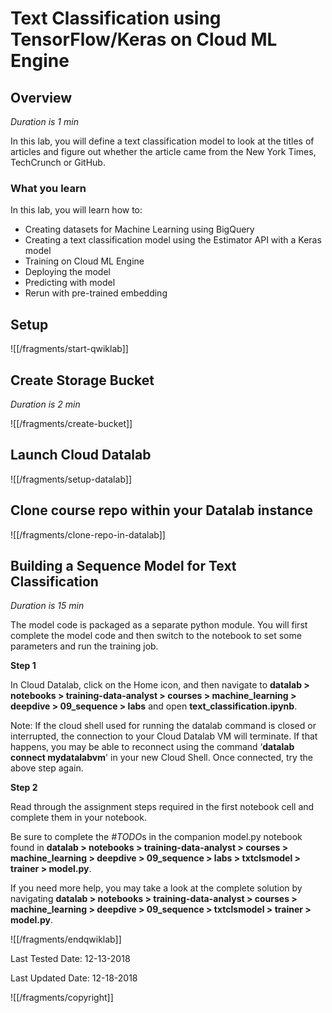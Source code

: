 # Text Classification using TensorFlow/Keras on Cloud ML Engine


## Overview

*Duration is 1 min*


In this lab, you will define a text classification model to look at the titles of articles and figure out whether the article came from the New York Times, TechCrunch or GitHub.

### __What you learn__

In this lab, you will learn how to:

* Creating datasets for Machine Learning using BigQuery
* Creating a text classification model using the Estimator API with a Keras model
* Training on Cloud ML Engine
* Deploying the model
* Predicting with model
* Rerun with pre-trained embedding

## Setup


![[/fragments/start-qwiklab]]


## Create Storage Bucket

*Duration is 2 min*


![[/fragments/create-bucket]]


## Launch Cloud Datalab


![[/fragments/setup-datalab]]


## Clone course repo within your Datalab instance


![[/fragments/clone-repo-in-datalab]]


## Building a Sequence Model for Text Classification

*Duration is 15 min*


The model code is packaged as a separate python module. You will first complete the model code and then switch to the notebook to set some parameters and run the training job.

__Step 1__

In Cloud Datalab, click on the Home icon, and then navigate to __datalab \> notebooks  \> training-data-analyst \> courses \> machine\_learning  \> deepdive  \> 09\_sequence  \> labs__ and open __text\_classification.ipynb__.

<aside class="warning"><p>Note: If the cloud shell used for running the datalab command is closed or interrupted, the connection to your Cloud Datalab VM will terminate. If that happens, you may be able to reconnect using the command ‘<strong>datalab connect mydatalabvm</strong>&#39; in your new Cloud Shell. Once connected, try the above step again.</p>
</aside>

__Step 2__

Read through the assignment steps required in the first notebook cell and complete them in your notebook.

Be sure to complete the *\#TODO*s in the companion model.py notebook found in __datalab \> notebooks \> training-data-analyst \> courses \> machine\_learning \> deepdive \> 09\_sequence \> labs \> txtclsmodel \> trainer \> model.py__.

If you need more help, you may take a look at the complete solution by navigating __datalab \> notebooks \> training-data-analyst \> courses \> machine\_learning \> deepdive \> 09\_sequence \> txtclsmodel \> trainer \> model.py__.

![[/fragments/endqwiklab]]

Last Tested Date: 12-13-2018

Last Updated Date: 12-18-2018

![[/fragments/copyright]]
